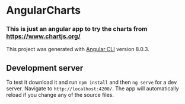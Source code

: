 # AngularCharts

### This is just an angular app to try the charts from https://www.chartjs.org/

This project was generated with [Angular CLI](https://github.com/angular/angular-cli) version 8.0.3.

## Development server

To test it download it and run `npm install` and then `ng serve` for a dev server. Navigate to `http://localhost:4200/`. The app will automatically reload if you change any of the source files.


























